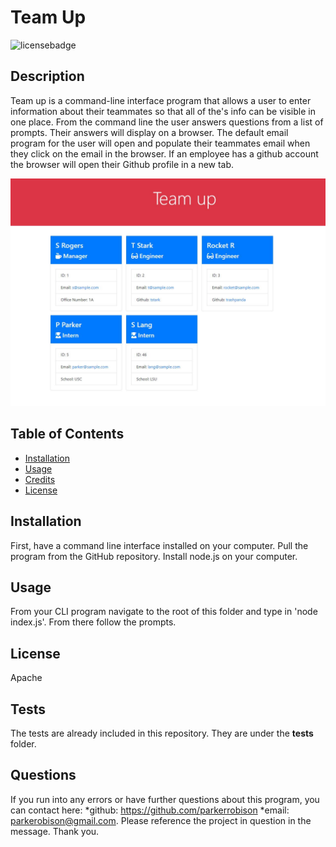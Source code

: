 # Team Up

  ![licensebadge](https://img.shields.io/badge/license-Apache-blue)

  ## Description 
  
  Team up is a command-line interface program that allows a user to enter information about their teammates so that all of the's info can be visible in one place. From the command line the user answers questions from a list of prompts. Their answers will display on a browser. The default email program for the user will open and populate their teammates email when they click on the email in the browser. If an employee has a github account the browser will open their Github profile in a new tab.

![preview](./src/img/Capture.JPG)
  
  
  ## Table of Contents
  
  * [Installation](#installation)
  * [Usage](#usage)
  * [Credits](#credits)
  * [License](#license)
  

  ## Installation
  
  First, have a command line interface installed on your computer. Pull the program from the GitHub repository. Install node.js on your computer.
  
  ## Usage 

  From your CLI program navigate to the root of this folder and type in 'node index.js'. From there follow the prompts.
  
   
  ## License

  Apache
  
  ## Tests

  The tests are already included in this repository. They are under the __tests__ folder.
  

  ## Questions
  If you run into any errors or have further questions about this program, you can contact here: 
  *github: https://github.com/parkerrobison 
  *email: parkerobison@gmail.com.
  Please reference the project in question in the message. Thank you.